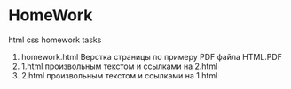 # HomeWork
html css homework tasks
1. homework.html Верстка страницы по примеру PDF файла HTML.PDF 
2. 1.html произвольным текстом и ссылками на 2.html
3. 2.html произвольным текстом и ссылками на 1.html
